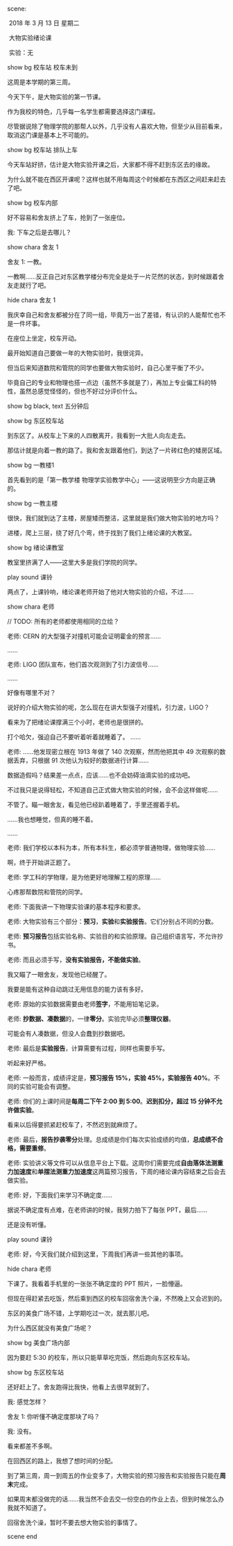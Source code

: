 scene:

​	2018 年 3 月 13 日 星期二

​	大物实验绪论课 

​	实验：无

show bg 校车站 校车未到

这周是本学期的第三周。

今天下午，是大物实验的第一节课。

作为我校的特色，几乎每一名学生都需要选择这门课程。

尽管据说除了物理学院的那帮人以外，几乎没有人喜欢大物，但至少从目前看来，取消这门课是基本上不可能的。

show bg 校车站 排队上车

今天车站好挤，估计是大物实验开课之后，大家都不得不赶到东区去的缘故。

为什么就不能在西区开课呢？这样也就不用每周这个时候都在东西区之间赶来赶去了吧。

show bg 校车内部

好不容易和舍友挤上了车，抢到了一张座位。

我: 下车之后是去哪儿？

show chara 舍友 1

舍友 1: 一教。

一教啊……反正自己对东区教学楼分布完全是处于一片茫然的状态，到时候跟着舍友走就行了吧。

hide chara 舍友 1

我庆幸自己和舍友都被分在了同一组，毕竟万一出了差错，有认识的人能帮忙也不是一件坏事。

在座位上坐定，校车开动。

最开始知道自己要做一年的大物实验时，我很诧异。

但当后来知道数院和管院的同学也要做大物实验时，自己心里平衡了不少。

毕竟自己的专业和物理也搭一点边（虽然不多就是了），再加上专业偏工科的特性，虽然总感觉怪怪的，但也不好过分评价什么。

show bg black, text 五分钟后

show bg 东区校车站

到东区了。从校车上下来的人四散离开，我看到一大批人向左走去。

那估计就是向着一教的路了。我和舍友跟着他们，到达了一片砖红色的矮房区域。

show bg 一教楼1

首先看到的是「第一教学楼 物理学实验教学中心」——这说明至少方向是正确的。

show bg 一教主楼

很快，我们就到达了主楼，房屋矮而整洁，这里就是我们做大物实验的地方吗？

进楼，爬上三层，绕了好几个弯，终于找到了我们上绪论课的大教室。

show bg 绪论课教室

教室里挤满了人——这里大多是我们学院的同学。

play sound 课铃

两点了，上课铃响，绪论课老师开始了他对大物实验的介绍，不过……

show chara 老师

// TODO: 所有的老师都使用相同的立绘？

老师: CERN 的大型强子对撞机可能会证明霍金的预言……

……

老师: LIGO 团队宣布，他们首次观测到了引力波信号……

……

好像有哪里不对？

说好的介绍大物实验的呢，怎么现在在讲大型强子对撞机，引力波，LIGO？

看来为了把绪论课撑满三个小时，老师也是很拼的。

打个哈欠，强迫自己不要听着听着就睡着了。
……

老师: ……他发现密立根在 1913 年做了 140 次观察，然而他把其中 49 次观察的数据丢弃，只根据 91 次他认为较好的数据进行计算……

数据造假吗？结果差一点点，应该……也不会妨碍油滴实验的成功吧。

不过我只是说得轻松，不知道自己正式做大物实验的时候，会不会这样做呢……

不管了。瞄一眼舍友，看见他已经趴着睡着了，手里还握着手机。

……我也想睡觉，但真的睡不着。

……

老师: 我们学校以本科为本，所有本科生，都必须学普通物理，做物理实验……

啊，终于开始讲正题了。

老师: 学工科的学物理，是为他更好地理解工程的原理……

心疼那帮数院和管院的同学。

老师: 下面我讲一下物理实验课的基本程序和要求。

老师: 大物实验有三个部分：**预习**，**实验**和**实验报告**。它们分别占不同的分数。

老师: **预习报告**包括实验名称、实验目的和实验原理。自己组织语言写，不允许抄书。

老师: 而且必须手写，**没有实验报告，不能做实验**。

我又瞄了一眼舍友，发现他已经醒了。

我要是能有这种自动跳过无用信息的能力该有多好。

老师: 原始的实验数据需要由老师**签字**，不能用铅笔记录。

老师: **抄数据、凑数据**的，一律**零分**。实验完毕必须**整理仪器**。

可能会有人凑数据，但没人会蠢到抄数据吧。

老师: 最后是**实验报告**，计算需要有过程，同样也需要手写。

听起来好严格。

老师: 一般而言，成绩评定是，**预习报告 15%，实验 45%，实验报告 40%**。不同的实验可能会有调整。

老师: 你们的上课时间是**每周二下午 2:00 到 5:00**。**迟到扣分，超过 15 分钟不允许做实验**。

看来以后得要抓紧赶校车了，不然迟到就麻烦了。

老师: 最后，**报告抄袭零分**处理。总成绩是你们每次实验成绩的均值，**总成绩不合格，需要重修**。

老师: 实验讲义等文件可以从信息平台上下载。这周你们需要完成**自由落体法测重力加速度**和**单摆法测重力加速度**这两篇预习报告，下周的绪论课内容结束之后会去做实验。

老师: 好，下面我们来学习不确定度……

据说不确定度有点难，在老师讲的时候，我努力拍下了每张 PPT，最后……

还是没有听懂。

play sound 课铃

老师: 好，今天我们就介绍到这里，下周我们再讲一些其他的事项。

hide chara 老师

下课了。我看着手机里的一张张不确定度的 PPT 照片，一脸懵逼。

但现在得赶紧去吃饭，然后乘到西区的校车回宿舍洗个澡，不然晚上又会迟到的。

东区的美食广场不错，上学期吃过一次，就去那儿吧。

为什么西区就没有美食广场呢？

show bg 美食广场内部

因为要赶 5:30 的校车，所以只能草草吃完饭，然后跑向东区校车站。

show bg 东区校车站

还好赶上了。舍友跑得比我快，他看上去很早就到了。

我: 感觉怎样？

舍友 1: 你听懂不确定度那块了吗？

我: 没有。

看来都差不多啊。

在回西区的路上，我想了想时间的分配。

到了第三周，周一到周五的作业变多了，大物实验的预习报告和实验报告只能在**周末**完成。

如果周末都没做完的话……我当然不会去交一份空白的作业上去，但到时候怎么办我就不知道了。

回宿舍洗个澡，暂时不要去想大物实验的事情了。

scene end